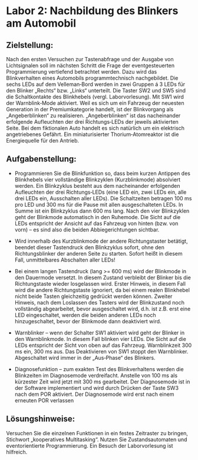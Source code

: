 # Labor 2: Nachbildung des Blinkers am Automobil

## Zielstellung:
Nach den ersten Versuchen zur Tastenabfrage und der Ausgabe von Lichtsignalen soll im nächsten Schritt die Frage der eventgesteuerten Programmierung vertiefend betrachtet werden. Dazu wird das Blinkverhalten eines Automobils programmtechnisch nachgebildet. Die sechs LEDs auf dem Velleman‐Bord werden in zwei Gruppen á 3 LEDs für den Blinker „Rechts“ bzw. „Links“ unterteilt. Die Taster SW2 und SW5 sind die Schaltkontakte des Blinkhebels (vergl. Laborvorlesung). Mit SW1 wird der Warnblink‐Mode aktiviert. Weil es sich um ein Fahrzeug der neuesten Generation in der Premiumkategorie handelt, ist der Blinkvorgang als „Angeberblinken“ zu realisieren. „Angeberblinken“ ist das nacheinander erfolgende Aufleuchten der drei Richtungs‐LEDs der jeweils aktivierten Seite. Bei dem fiktionalen Auto handelt es sich natürlich um ein elektrisch angetriebenes Gefährt. Ein miniaturisierter Thorium‐Atomreaktor ist die Energiequelle für den Antrieb.

## Aufgabenstellung:
- Programmieren Sie die Blinkfunktion so, dass beim kurzen Antippen des Blinkhebels vier vollständige Blinkzyklen (Kurzblinkmode) absolviert werden. Ein Blinkzyklus besteht aus dem nacheinander erfolgenden Aufleuchten der drei Richtungs‐LEDs (eine LED ein, zwei LEDs ein, alle drei LEDs ein, Ausschalten aller LEDs). Die Schaltzeiten betragen 100 ms pro LED und 300 ms für die Pause mit allen ausgeschalteten LEDs. In Summe ist ein Blinkzyklus dann 600 ms lang. Nach den vier Blinkzyklen geht der Blinkmode automatisch in den Ruhemode. Die Sicht auf die LEDs entspricht der Ansicht auf das Fahrzeug von hinten (bzw. von vorn) – es sind also die beiden Abbiegerichtungen sichtbar.

- Wird innerhalb des Kurzblinkmode der andere Richtungstaster betätigt, beendet dieser Tastendruck den Blinkzyklus sofort, ohne den Richtungsblinker der anderen Seite zu starten. Sofort heißt in diesem Fall, unmittelbares Abschalten aller LEDs!

- Bei einem langen Tastendruck (lang >= 600 ms) wird der Blinkmode in den Dauermode versetzt. In diesem Zustand verbleibt der Blinker bis die Richtungstaste wieder losgelassen wird. Erster Hinweis, in diesem Fall wird die andere Richtungstaste ignoriert, da bei einem realen Blinkhebel nicht beide Tasten gleichzeitig gedrückt werden können. Zweiter Hinweis, nach dem Loslassen des Tasters wird der Blinkzustand noch vollständig abgearbeitet, bevor ausgeschaltet wird, d.h. ist z.B. erst eine LED eingeschaltet, werden die beiden anderen LEDs noch hinzugeschaltet, bevor der Blinkmode dann deaktiviert wird.

- Warnblinker – wenn der Schalter SW1 aktiviert wird geht der Blinker in den Warnblinkmode. In diesem Fall blinken vier LEDs. Die Sicht auf die LEDs entspricht der Sicht von oben auf das Fahrzeug. Warnblinkzeit 300 ms ein, 300 ms aus. Das Deaktivieren von SW1 stoppt den Warnblinker. Abgeschaltet wird immer in der „Aus‐Phase“ des Blinkers.

- Diagnosefunktion – zum exakten Test des Blinkverhaltens werden die Blinkzeiten im Diagnosemode verdreifacht. Anstelle von 100 ms als kürzester Zeit wird jetzt mit 300 ms gearbeitet. Der Diagnosemode ist in der Software implementiert und wird durch Drücken der Taste SW3 nach dem POR aktiviert. Der Diagnosemode wird erst nach einem erneuten POR verlassen

## Lösungshinweise:
Versuchen Sie die einzelnen Funktionen in ein festes Zeitraster zu bringen, Stichwort „kooperatives Multitasking“. Nutzen Sie Zustandsautomaten und eventorientierte Programmierung. Ein Besuch der Laborvorlesung ist hilfreich.